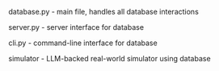 database.py - main file, handles all database interactions

server.py - server interface for database

cli.py - command-line interface for database

simulator - LLM-backed real-world simulator using database
